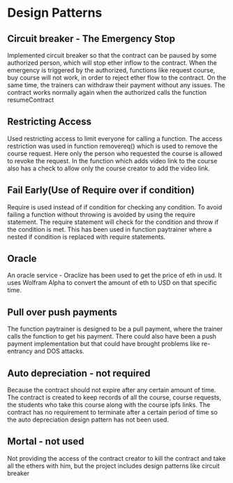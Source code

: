 # Design Patterns

## Circuit breaker - The Emergency Stop
Implemented circuit breaker so that the contract can be paused by some authorized person, which will stop ether inflow to the contract. When the emergency is triggered by the authorized, functions like request course, buy course will not work, in order to reject ether flow to the contract. On the same time, the trainers can withdraw their payment without any issues. The contract works normally again when the authorized calls the function resumeContract

## Restricting Access
Used restricting access to limit everyone for calling a function. The access restriction was used in function removereq() which is used to remove the course request. Here only the person who requested the course is allowed to revoke the request. In the function which adds video link to the course also has a check to allow only the course creator to add the video link. 

## Fail Early(Use of Require over if condition)
Require is used instead of if condition for checking any condition. To avoid failing a function without throwing is avoided by using the require statement. The require statement will check for the condition and throw if the condition is met. This has been used in function paytrainer where a nested if condition is replaced with require statements.

## Oracle 
An oracle service - Oraclize has been used to get the price of eth in usd. It uses Wolfram Alpha to convert the amount of eth to USD on that specific time.

## Pull over push payments
The function paytrainer is designed to be a pull payment, where the trainer calls the function to get his payment. There could also have been a push payment implementation but that could have brought problems like re-entrancy and DOS attacks.

## Auto depreciation - not required 
Because the contract should not expire after any certain amount of time. The contract is created to keep records of all the course, course requests, the students who take this course along with the course ipfs links. The contract has no requirement to terminate after a certain period of time so the auto depreciation design pattern has not been used.

## Mortal - not used
Not providing the access of the contract creator to kill the contract and take all the ethers with him, but the project includes design patterns like circuit breaker
